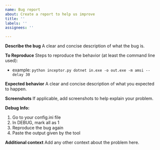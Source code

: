 ```yaml
---
name: Bug report
about: Create a report to help us improve
title: ''
labels: ''
assignees: ''

---
```


**Describe the bug**
A clear and concise description of what the bug is.

**To Reproduce**
Steps to reproduce the behavior (at least the command line used):
* example: `python inceptor.py dotnet in.exe -o out.exe -m amsi --delay 30`

**Expected behavior**
A clear and concise description of what you expected to happen.

**Screenshots**
If applicable, add screenshots to help explain your problem.

**Debug Info:**
 1. Go to your config.ini file
 2. In DEBUG, mark all as 1
 3. Reproduce the bug again
 4. Paste the output given by the tool

**Additional context**
Add any other context about the problem here.
